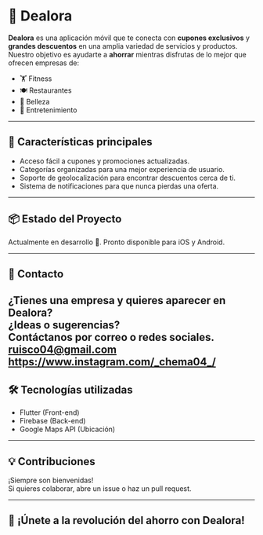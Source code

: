 # 📱 Dealora

**Dealora** es una aplicación móvil que te conecta con **cupones exclusivos** y **grandes descuentos** en una amplia variedad de servicios y productos. Nuestro objetivo es ayudarte a **ahorrar** mientras disfrutas de lo mejor que ofrecen empresas de:

- 🏋️ Fitness  
- 🍽️ Restaurantes  
- 💇 Belleza  
- 🎉 Entretenimiento

---

## 🚀 Características principales

- Acceso fácil a cupones y promociones actualizadas.
- Categorías organizadas para una mejor experiencia de usuario.
- Soporte de geolocalización para encontrar descuentos cerca de ti.
- Sistema de notificaciones para que nunca pierdas una oferta.

---

## 📦 Estado del Proyecto

Actualmente en desarrollo 🚧. Pronto disponible para iOS y Android.

---

## 🤝 Contacto

¿Tienes una empresa y quieres aparecer en Dealora?  
¿Ideas o sugerencias?  
Contáctanos por correo o redes sociales.
ruisco04@gmail.com
https://www.instagram.com/_chema04_/
---

## 🛠️ Tecnologías utilizadas

- Flutter (Front-end)
- Firebase (Back-end)
- Google Maps API (Ubicación)

---

## 💡 Contribuciones

¡Siempre son bienvenidas!  
Si quieres colaborar, abre un issue o haz un pull request.

---

## 📣 ¡Únete a la revolución del ahorro con Dealora!

